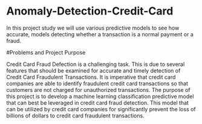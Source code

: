 # Anomaly-Detection-Credit-Card
In this project study we will use various predictive models to see how accurate, models detecting whether a transaction is a normal payment or a fraud.

#Problems and Project Purpose

Credit Card Fraud Defection is a challenging task. 
This is due to several features that should be examined for accurate and timely detection of Credit Card Fraudulent Transactions.
It is imperative that credit card companies are able to identify fraudulent credit card transactions so that customers are not charged for unauthorized transactions. 
The purpose of this project is to develop a machine learning classification predictive model that can best be leveraged in credit card fraud detection.
This model that can be utilized by credit card companies for significantly prevent the loss of billions of dollars to credit card fraudulent transactions.
